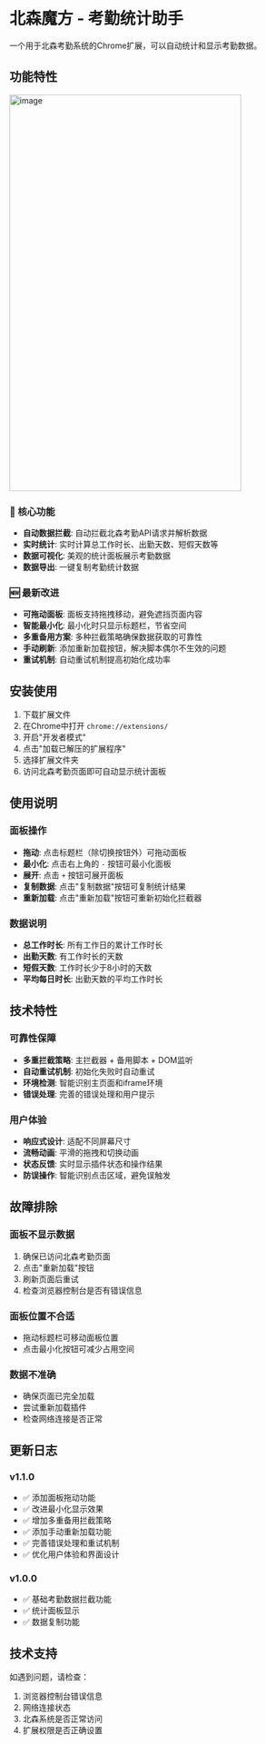 # 北森魔方 - 考勤统计助手

一个用于北森考勤系统的Chrome扩展，可以自动统计和显示考勤数据。

## 功能特性
<img width="408" height="699" alt="image" src="https://github.com/user-attachments/assets/769e0554-ccbb-493d-8ddb-1741427edb36" />


### 🎯 核心功能
- **自动数据拦截**: 自动拦截北森考勤API请求并解析数据
- **实时统计**: 实时计算总工作时长、出勤天数、短假天数等
- **数据可视化**: 美观的统计面板展示考勤数据
- **数据导出**: 一键复制考勤统计数据

### 🆕 最新改进
- **可拖动面板**: 面板支持拖拽移动，避免遮挡页面内容
- **智能最小化**: 最小化时只显示标题栏，节省空间
- **多重备用方案**: 多种拦截策略确保数据获取的可靠性
- **手动刷新**: 添加重新加载按钮，解决脚本偶尔不生效的问题
- **重试机制**: 自动重试机制提高初始化成功率

## 安装使用

1. 下载扩展文件
2. 在Chrome中打开 `chrome://extensions/`
3. 开启"开发者模式"
4. 点击"加载已解压的扩展程序"
5. 选择扩展文件夹
6. 访问北森考勤页面即可自动显示统计面板

## 使用说明

### 面板操作
- **拖动**: 点击标题栏（除切换按钮外）可拖动面板
- **最小化**: 点击右上角的 `-` 按钮可最小化面板
- **展开**: 点击 `+` 按钮可展开面板
- **复制数据**: 点击"复制数据"按钮可复制统计结果
- **重新加载**: 点击"重新加载"按钮可重新初始化拦截器

### 数据说明
- **总工作时长**: 所有工作日的累计工作时长
- **出勤天数**: 有工作时长的天数
- **短假天数**: 工作时长少于8小时的天数
- **平均每日时长**: 出勤天数的平均工作时长

## 技术特性

### 可靠性保障
- **多重拦截策略**: 主拦截器 + 备用脚本 + DOM监听
- **自动重试机制**: 初始化失败时自动重试
- **环境检测**: 智能识别主页面和iframe环境
- **错误处理**: 完善的错误处理和用户提示

### 用户体验
- **响应式设计**: 适配不同屏幕尺寸
- **流畅动画**: 平滑的拖拽和切换动画
- **状态反馈**: 实时显示插件状态和操作结果
- **防误操作**: 智能识别点击区域，避免误触发

## 故障排除

### 面板不显示数据
1. 确保已访问北森考勤页面
2. 点击"重新加载"按钮
3. 刷新页面后重试
4. 检查浏览器控制台是否有错误信息

### 面板位置不合适
- 拖动标题栏可移动面板位置
- 点击最小化按钮可减少占用空间

### 数据不准确
- 确保页面已完全加载
- 尝试重新加载插件
- 检查网络连接是否正常

## 更新日志

### v1.1.0
- ✅ 添加面板拖动功能
- ✅ 改进最小化显示效果
- ✅ 增加多重备用拦截策略
- ✅ 添加手动重新加载功能
- ✅ 完善错误处理和重试机制
- ✅ 优化用户体验和界面设计

### v1.0.0
- ✅ 基础考勤数据拦截功能
- ✅ 统计面板显示
- ✅ 数据复制功能

## 技术支持

如遇到问题，请检查：
1. 浏览器控制台错误信息
2. 网络连接状态
3. 北森系统是否正常访问
4. 扩展权限是否正确设置
